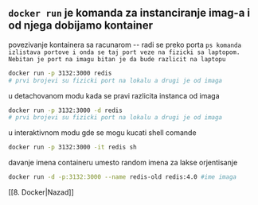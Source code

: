## `docker run`  je komanda za instanciranje imag-a i od njega dobijamo kontainer

povezivanje kontainera sa racunarom -- radi se preko porta
`ps komanda izlistava portove i onda se taj port veze na fizicki sa laptopom. Nebitan je port na imagu bitan je da bude razlicit na laptopu`
```bash
docker run -p 3132:3000 redis
# prvi brojevi su fizicki port na lokalu a drugi je od imaga
```

u detachovanom modu kada se pravi razlicita instanca od imaga
```bash
docker run -p 3132:3000 -d redis
# prvi brojevi su fizicki port na lokalu a drugi je od imaga
```

u interaktivnom modu gde se mogu kucati shell comande
```bash
docker run -p 3132:3000 -it redis sh
```

davanje imena containeru umesto random imena za lakse orjentisanje
```bash
docker run -d -p:3132:3000 --name redis-old redis:4.0 #ime imaga
```


[[8. Docker|Nazad]]


